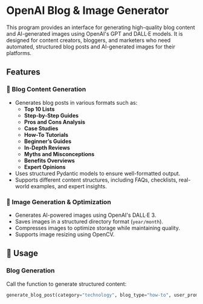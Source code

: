 # OpenAI Blog & Image Generator  

This program provides an interface for generating high-quality blog content and AI-generated images using OpenAI's GPT and DALL·E models. It is designed for content creators, bloggers, and marketers who need automated, structured blog posts and AI-generated images for their platforms.  

## Features  

### 📝 Blog Content Generation  
- Generates blog posts in various formats such as:  
  - **Top 10 Lists**  
  - **Step-by-Step Guides**  
  - **Pros and Cons Analysis**  
  - **Case Studies**  
  - **How-To Tutorials**  
  - **Beginner’s Guides**  
  - **In-Depth Reviews**  
  - **Myths and Misconceptions**  
  - **Benefits Overviews**  
  - **Expert Opinions**  
- Uses structured Pydantic models to ensure well-formatted output.  
- Supports different content structures, including FAQs, checklists, real-world examples, and expert insights.  

### 🎨 Image Generation & Optimization  
- Generates AI-powered images using OpenAI's DALL·E 3.  
- Saves images in a structured directory format (`year/month`).  
- Compresses images to optimize storage while maintaining quality.  
- Supports image resizing using OpenCV.  

## 🚀 Usage  

### Blog Generation  
Call the function to generate structured content:  

```python
generate_blog_post(category="technology", blog_type="how-to", user_prompt="How to build a Python API")
